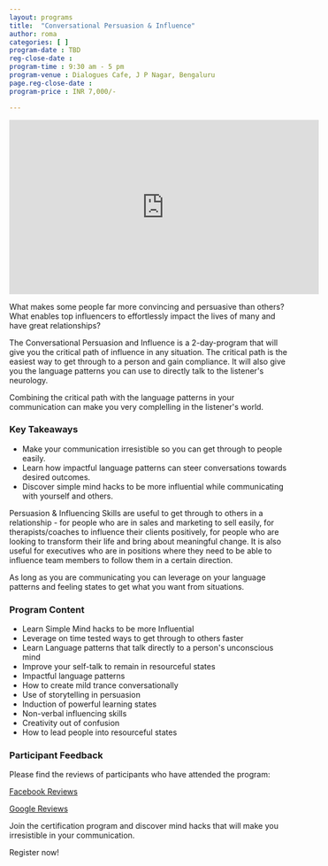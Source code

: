 ```yaml
---
layout: programs
title:  "Conversational Persuasion & Influence"
author: roma
categories: [ ]
program-date : TBD
reg-close-date : 
program-time : 9:30 am - 5 pm
program-venue : Dialogues Cafe, J P Nagar, Bengaluru
page.reg-close-date : 
program-price : INR 7,000/-

---
```


<iframe width="560" height="315" src="https://www.youtube.com/embed/ZDvHivqOcYw" frameborder="0" allow="accelerometer; autoplay; encrypted-media; gyroscope; picture-in-picture" allowfullscreen></iframe>

<div>
<p>

</p>
<p>
What makes some people far more convincing and persuasive than others? What enables top influencers to effortlessly impact the lives of many and have great relationships?
</p>
<p>
The Conversational Persuasion and Influence is a 2-day-program that will give you the critical path of influence in any situation. The critical path is the easiest way to get through to a person and gain compliance. It will also give you the language patterns you can use to directly talk to the listener's neurology. 
</p>
<p>
Combining the critical path with the language patterns in your communication can make you very complelling in the listener's world. 
</p>
</div>

### Key Takeaways 
* Make your communication irresistible so you can get through to people easily.
* Learn how impactful language patterns can steer conversations towards desired outcomes.
* Discover simple mind hacks to be more influential while communicating with yourself and others.

<p>
Persuasion & Influencing Skills are useful to get through to others in a relationship - for people who are in sales and marketing to sell easily, for therapists/coaches to influence their clients positively, for people who are looking to transform their life and bring about meaningful change. 
It is also useful for executives who are in positions where they need to be able to influence team members to follow them in a certain direction. 
</p>
<p>
As long as you are communicating you can leverage on your language patterns and feeling states to get what you want from situations.
</p>

### Program Content 
* Learn Simple Mind hacks to be more Influential
* Leverage on time tested ways to get through to others faster
* Learn Language patterns that talk directly to a person's unconscious mind
* Improve your self-talk to remain in resourceful states
* Impactful language patterns
* How to create mild trance conversationally
* Use of storytelling in persuasion
* Induction of powerful learning states
* Non-verbal influencing skills
* Creativity out of confusion
* How to lead people into resourceful states

### Participant Feedback
Please find the reviews of participants who have attended the program: 
<p>
<a href="https://www.facebook.com/pg/themindlabtraining/reviews/?ref=page_internal">Facebook Reviews</a> 
</p>
<p>
<a href="https://business.google.com/reviews/l/17278415145324209822?hl=en-GB">Google Reviews</a>
</p>


<p>
Join the certification program and discover mind hacks that will make you irresistible in your communication. 

Register now!
</p>